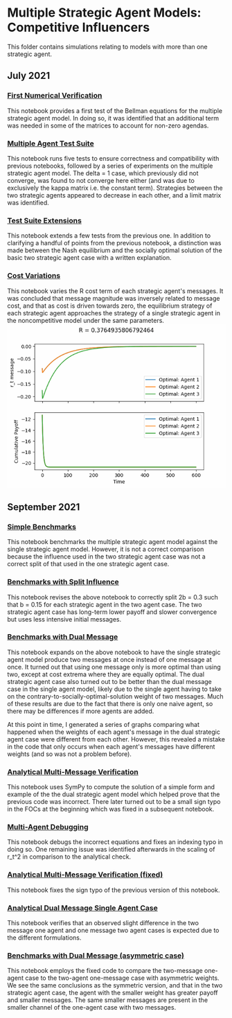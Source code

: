 # Multiple Strategic Agent Models: Competitive Influencers

This folder contains simulations relating to models with more than one strategic agent.

## July 2021

### [First Numerical Verification](https://github.com/weiliubc/strategic_influencer_of_naive_agents/blob/main/multiple_strategic_agents/first_numerical_verification.pdf)
This notebook provides a first test of the Bellman equations for the multiple strategic agent model. In doing so, it was identified that an additional term was needed in some of the matrices to account for non-zero agendas.

### [Multiple Agent Test Suite](https://github.com/weiliubc/strategic_influencer_of_naive_agents/blob/main/multiple_strategic_agents/multiple_agent_test_suite.pdf)
This notebook runs five tests to ensure correctness and compatibility with previous notebooks, followed by a series of experiments on the multiple strategic agent model. The delta = 1 case, which previously did not converge, was found to not converge here either (and was due to exclusively the kappa matrix i.e. the constant term). Strategies between the two strategic agents appeared to decrease in each other, and a limit matrix was identified.

### [Test Suite Extensions](https://github.com/weiliubc/strategic_influencer_of_naive_agents/blob/main/multiple_strategic_agents/test_suite_extensions.pdf)
This notebook extends a few tests from the previous one. In addition to clarifying a handful of points from the previous notebook, a distinction was made between the Nash equilibrium and the socially optimal solution of the basic two strategic agent case with a written explanation.

### [Cost Variations](https://github.com/weiliubc/strategic_influencer_of_naive_agents/blob/main/multiple_strategic_agents/cost_variations.pdf)
This notebook varies the R cost term of each strategic agent's messages. It was concluded that message magnitude was inversely related to message cost, and that as cost is driven towards zero, the equilibrium strategy of each strategic agent approaches the strategy of a single strategic agent in the noncompetitive model under the same parameters.
![Visual representation](https://github.com/weiliubc/strategic_influencer_of_naive_agents/blob/main/multiple_strategic_agents/cost_variations.gif)

## September 2021

### [Simple Benchmarks](https://github.com/weiliubc/strategic_influencer_of_naive_agents/blob/main/multiple_strategic_agents/simple_benchmarks.pdf)
This notebook benchmarks the multiple strategic agent model against the single strategic agent model. However, it is not a correct comparison because the influence used in the two strategic agent case was not a correct split of that used in the one strategic agent case.

### [Benchmarks with Split Influence](https://github.com/weiliubc/strategic_influencer_of_naive_agents/blob/main/multiple_strategic_agents/benchmarks_split_influence.pdf)
This notebook revises the above notebook to correctly split 2b = 0.3 such that b = 0.15 for each strategic agent in the two agent case. The two strategic agent case has long-term lower payoff and slower convergence but uses less intensive initial messages.

### [Benchmarks with Dual Message](https://github.com/weiliubc/strategic_influencer_of_naive_agents/blob/main/multiple_strategic_agents/benchmarks_dual_message.pdf)
This notebook expands on the above notebook to have the single strategic agent model produce two messages at once instead of one message at once. It turned out that using one message only is more optimal than using two, except at cost extrema where they are equally optimal. The dual strategic agent case also turned out to be better than the dual message case in the single agent model, likely due to the single agent having to take on the contrary-to-socially-optimal-solution weight of two messages. Much of these results are due to the fact that there is only one naive agent, so there may be differences if more agents are added.

At this point in time, I generated a series of graphs comparing what happened when the weights of each agent's message in the dual strategic agent case were different from each other. However, this revealed a mistake in the code that only occurs when each agent's messages have different weights (and so was not a problem before).

### [Analytical Multi-Message Verification](https://github.com/weiliubc/strategic_influencer_of_naive_agents/blob/main/multiple_strategic_agents/analytical_multi_message_verification.pdf)
This notebook uses SymPy to compute the solution of a simple form and example of the the dual strategic agent model which helped prove that the previous code was incorrect. There later turned out to be a small sign typo in the FOCs at the beginning which was fixed in a subsequent notebook.

### [Multi-Agent Debugging](https://github.com/weiliubc/strategic_influencer_of_naive_agents/blob/main/multiple_strategic_agents/multi_agent_debugging.pdf)
This notebook debugs the incorrect equations and fixes an indexing typo in doing so. One remaining issue was identified afterwards in the scaling of r_t^2 in comparison to the analytical check.

### [Analytical Multi-Message Verification (fixed)](https://github.com/weiliubc/strategic_influencer_of_naive_agents/blob/main/multiple_strategic_agents/analytical_multi_message_verification_fixed.pdf)
This notebook fixes the sign typo of the previous version of this notebook.

### [Analytical Dual Message Single Agent Case](https://github.com/weiliubc/strategic_influencer_of_naive_agents/blob/main/multiple_strategic_agents/analytical_dual_message_single_agent.pdf)
This notebook verifies that an observed slight difference in the two message one agent and one message two agent cases is expected due to the different formulations.

### [Benchmarks with Dual Message (asymmetric case)](https://github.com/weiliubc/strategic_influencer_of_naive_agents/blob/main/multiple_strategic_agents/benchmarks_dual_message_asymmetric.pdf)
This notebook employs the fixed code to compare the two-message one-agent case to the two-agent one-message case with asymmetric weights. We see the same conclusions as the symmetric version, and that in the two strategic agent case, the agent with the smaller weight has greater payoff and smaller messages. The same smaller messages are present in the smaller channel of the one-agent case with two messages.
